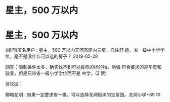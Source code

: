 # 星主，500 万以内

# 星主，500 万以内

(提问)匿名用户 : 星主，500 万以内天河市区内三房，自住舒 适，省一级中小学学位，是不是没什么可以选的房子？ 2019-05-28

回答：限制条件太多，确实找不到可以推荐的标的物。勉强 符合要求的是华景和骏景，但是只带省一级小学学位而不是 中学。(2 赞)

评论区：

柳暗花明 : 如果一定要求省一级，可以选择龙洞板块的宝翠园。龙洞小学+89 中
